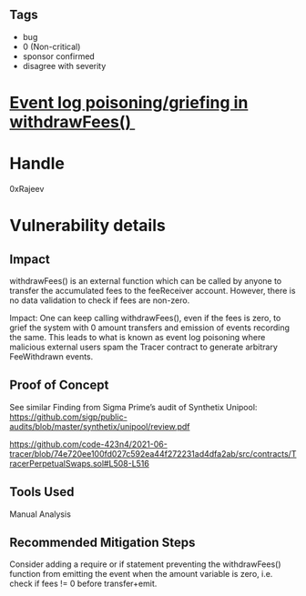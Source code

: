 ## Tags

- bug
- 0 (Non-critical)
- sponsor confirmed
- disagree with severity

# [Event log poisoning/griefing in withdrawFees() ](https://github.com/code-423n4/2021-06-tracer-findings/issues/63) 

# Handle

0xRajeev


# Vulnerability details

## Impact

withdrawFees() is an external function which can be called by anyone to transfer the accumulated fees to the feeReceiver account. However, there is no data validation to check if fees are non-zero.

Impact: One can keep calling withdrawFees(), even if the fees is zero, to grief the system with 0 amount transfers and emission of events recording the same. This leads to what is known as event log poisoning where malicious external users spam the Tracer contract to generate arbitrary FeeWithdrawn events.

## Proof of Concept

See similar Finding from Sigma Prime’s audit of Synthetix Unipool: https://github.com/sigp/public-audits/blob/master/synthetix/unipool/review.pdf

https://github.com/code-423n4/2021-06-tracer/blob/74e720ee100fd027c592ea44f272231ad4dfa2ab/src/contracts/TracerPerpetualSwaps.sol#L508-L516

## Tools Used

Manual Analysis

## Recommended Mitigation Steps

Consider adding a require or if statement preventing the withdrawFees() function from emitting the event when the amount variable is zero, i.e. check if fees != 0 before transfer+emit.

